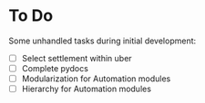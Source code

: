 # To Do
Some unhandled tasks during initial development:

- [ ] Select settlement within uber
- [ ] Complete pydocs
- [ ] Modularization for Automation modules
- [ ] Hierarchy for Automation modules
